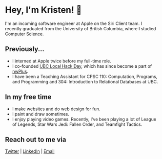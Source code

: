 # Hey, I'm Kristen! 👋

I'm an incoming software engineer at Apple on the Siri Client team. I recently graduated from the University of British Columbia, where I studied Computer Science.

## Previously...

- I interned at Apple twice before my full-time role.
- I co-founded [UBC Local Hack Day](https://lhd.nwplus.io), which has since become a part of [nwPlus](https://www.nwplus.io).
- I have been a Teaching Assistant for CPSC 110: Computation, Programs, and Programming and 304: Introduction to Relational Databases at UBC.

## In my free time

- I make websites and do web design for fun.
- I paint and draw sometimes.
- I enjoy playing video games. Recently, I've been playing a lot of League of Legends, Star Wars Jedi: Fallen Order, and Teamfight Tactics.

## Reach out to me via

[Twitter](https://twitter.com/kristenkwng) | [LinkedIn](https://linkedin.com/in/kristenkwong) | [Email](kristenkwong@gmail.com)

<!--
**kristenkwong/kristenkwong** is a ✨ _special_ ✨ repository because its `README.md` (this file) appears on your GitHub profile.

Here are some ideas to get you started:

- 🔭 I’m currently working on ...
- 🌱 I’m currently learning ...
- 👯 I’m looking to collaborate on ...
- 🤔 I’m looking for help with ...
- 💬 Ask me about ...
- 📫 How to reach me: ...
- 😄 Pronouns: ...
- ⚡ Fun fact: ...
-->
